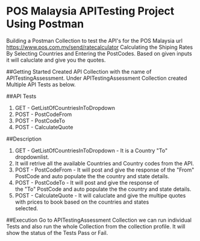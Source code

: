 
# POS Malaysia APITesting Project Using Postman

Building a Postman Collection to test the API's for the POS Malaysia url https://www.pos.com.my/send/ratecalculator 
Calculating the Shiping Rates By Selecting Countries and Entering the PostCodes.
Based on given inputs it will caluclate and give you the quotes.


##Getting Started
Created API Collection with the name of APITestingAssessment.
Under APITestingAssessment Collection created Multiple API Tests as below.


##API Tests
 1. GET - GetListOfCountriesInToDropdown 
 2. POST - PostCodeFrom
 3. POST - PostCodeTo
 4. POST - CalculateQuote


##Description
 1. GET - GetListOfCountriesInToDropdown - It is a Country "To"   
 dropdownlist. 
 2. It will retrive all the available Countries and Country 
 codes from the API.
 3. POST - PostCodeFrom - It will post and give the response of 
 the "From" PostCode and auto populate the the country and state 
 details.
 4. POST - PostCodeTo - It will post and give the response of  
 the "To" PostCode and auto populate the the country and state 
 details.
 5. POST - CalculateQuote - It will caluclate and give the multipe 
 quotes with prices to book based on the countries and states  
 selected.


##Execution
Go to APITestingAssessment Collection we can run individual Tests 
and also run the whole Collection from the collection profile.
It will show the status of the Tests Pass or Fail.